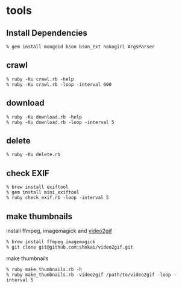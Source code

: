 tools
=====

Install Dependencies
--------------------

    % gem install mongoid bson bson_ext nokogiri ArgsParser

crawl
-----

    % ruby -Ku crawl.rb -help
    % ruby -Ku crawl.rb -loop -interval 600


download
--------

    % ruby -Ku download.rb -help
    % ruby -Ku download.rb -loop -interval 5


delete
------

    % ruby -Ku delete.rb

check EXIF
----------

    % brew install exiftool
    % gem install mini_exiftool
    % ruby check_exif.rb -loop -interval 5

make thumbnails
---------------

install ffmpeg, imagemagick and [video2gif](https://github.com/shokai/video2gif)

    % brew install ffmpeg imagemagick
    % git clone git@github.com:shokai/video2gif.git


make thumbnails

    % ruby make_thumbnails.rb -h
    % ruby make_thumbnails.rb -video2gif /path/to/video2gif -loop -interval 5
